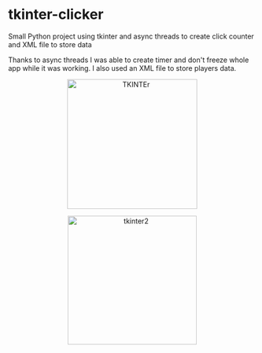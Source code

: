 # tkinter-clicker
Small Python project using tkinter and async threads to create click counter and XML file to store data

Thanks to async threads I was able to create timer and don't freeze whole app while it was working. I also used an XML file to store players data.


<p align="center"><img width="264" alt="TKINTEr" src="https://user-images.githubusercontent.com/46865973/166211494-4eb5dba3-0522-491e-ae0e-871ec3de078c.PNG"></p>


<p align="center"><img width="262" alt="tkinter2" src="https://user-images.githubusercontent.com/46865973/166211917-553f7ff6-7d81-4350-9724-7b62fe5fbe1f.PNG"></p>

